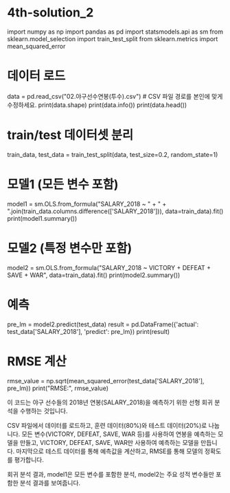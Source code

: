 # 4th-solution_2

import numpy as np
import pandas as pd
import statsmodels.api as sm
from sklearn.model_selection import train_test_split
from sklearn.metrics import mean_squared_error

# 데이터 로드
data = pd.read_csv("02.야구선수연봉(투수).csv")  # CSV 파일 경로를 본인에 맞게 수정하세요.
print(data.shape)
print(data.info())
print(data.head())

# train/test 데이터셋 분리
train_data, test_data = train_test_split(data, test_size=0.2, random_state=1)

# 모델1 (모든 변수 포함)
model1 = sm.OLS.from_formula("SALARY_2018 ~ " + " + ".join(train_data.columns.difference(['SALARY_2018'])), data=train_data).fit()
print(model1.summary())

# 모델2 (특정 변수만 포함)
model2 = sm.OLS.from_formula("SALARY_2018 ~ VICTORY + DEFEAT + SAVE + WAR", data=train_data).fit()
print(model2.summary())

# 예측
pre_lm = model2.predict(test_data)
result = pd.DataFrame({'actual': test_data['SALARY_2018'], 'predict': pre_lm})
print(result)

# RMSE 계산
rmse_value = np.sqrt(mean_squared_error(test_data['SALARY_2018'], pre_lm))
print("RMSE:", rmse_value)



이 코드는 야구 선수들의 2018년 연봉(SALARY_2018)을 예측하기 위한 선형 회귀 분석을 수행하는 것입니다.

CSV 파일에서 데이터를 로드하고, 훈련 데이터(80%)와 테스트 데이터(20%)로 나눕니다.
모든 변수(VICTORY, DEFEAT, SAVE, WAR 등)를 사용하여 연봉을 예측하는 모델을 만들고, VICTORY, DEFEAT, SAVE, WAR만 사용하여 예측하는 모델을 만듭니다. 마지막으로 테스트 데이터를 통해 예측값을 계산하고, RMSE를 통해 모델의 정확도를 평가합니다.

회귀 분석 결과, model1은 모든 변수를 포함한 분석, model2는 주요 성적 변수들만 포함한 분석 결과를 보여줍니다.
